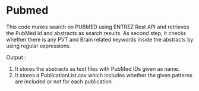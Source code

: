 Pubmed
======

This code makes search on PUBMED using ENTREZ Rest API and retrieves the PubMed Id and abstracts as search results.
As second step, it checks whether there is any PVT and Brain related keywords inside the abstracts by using regular expressions. 

Output : 
1. It stores the abstracts as text files with PubMed IDs given as name.
2. It stores a PublicationList.csv which includes whether the given patterns are included or not for each publication
